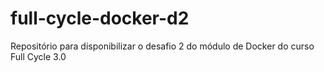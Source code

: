 # full-cycle-docker-d2
Repositório para disponibilizar o desafio 2 do módulo de Docker do curso Full Cycle 3.0
